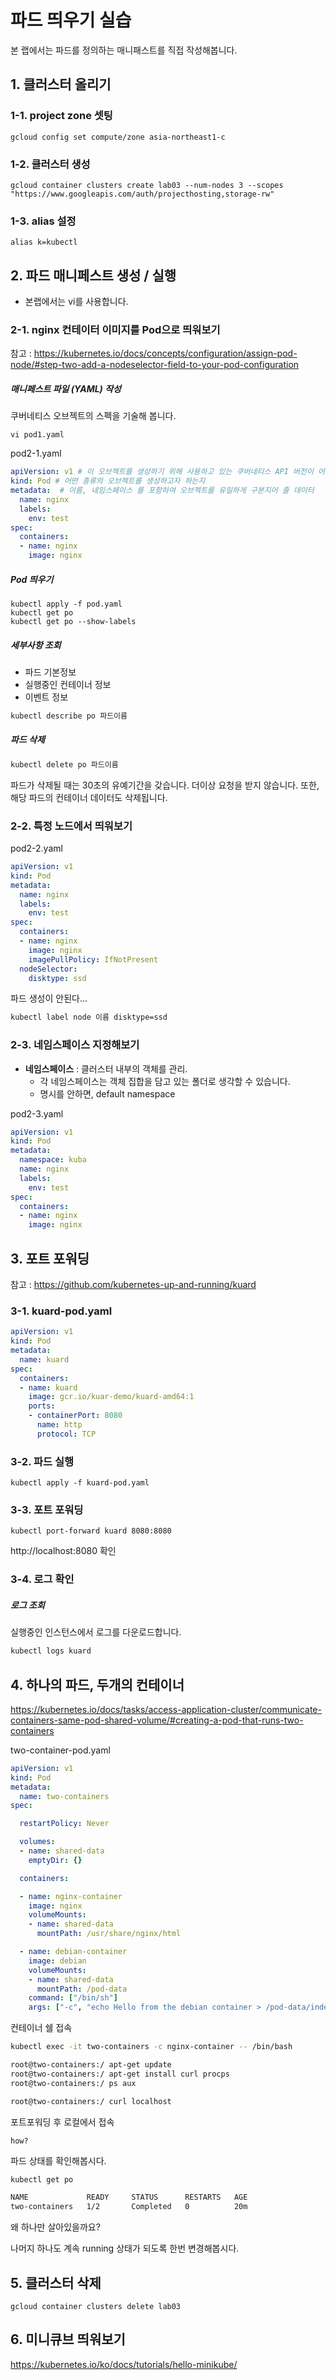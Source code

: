 # 파드 띄우기 실습

본 랩에서는 파드를 정의하는 매니패스트를 직접 작성해봅니다.

## 1. 클러스터 올리기

### 1-1. project zone 셋팅
```
gcloud config set compute/zone asia-northeast1-c
```

### 1-2. 클러스터 생성
```
gcloud container clusters create lab03 --num-nodes 3 --scopes "https://www.googleapis.com/auth/projecthosting,storage-rw"
```

### 1-3. alias 설정
```shell
alias k=kubectl
```

## 2. 파드 매니페스트 생성 / 실행

- 본랩에서는 vi를 사용합니다.

### 2-1. nginx 컨테이터 이미지를 Pod으로 띄워보기

참고 : https://kubernetes.io/docs/concepts/configuration/assign-pod-node/#step-two-add-a-nodeselector-field-to-your-pod-configuration

##### 매니페스트 파일 (YAML) 작성

쿠버네티스 오브젝트의 스펙을 기술해 봅니다.

```shell
vi pod1.yaml
```

pod2-1.yaml
```yaml
apiVersion: v1 # 이 오브젝트를 생성하기 위해 사용하고 있는 쿠버네티스 API 버전이 어떤 것인지
kind: Pod # 어떤 종류의 오브젝트를 생성하고자 하는지
metadata:  # 이름, 네임스페이스 를 포함하여 오브젝트를 유일하게 구분지어 줄 데이터
  name: nginx
  labels:
    env: test
spec:
  containers:
  - name: nginx
    image: nginx
```

##### Pod 띄우기
```shell
kubectl apply -f pod.yaml
kubectl get po
kubectl get po --show-labels
```

##### 세부사항 조회

- 파드 기본정보
- 실행중인 컨테이너 정보
- 이벤트 정보

```sh
kubectl describe po 파드이름
```

##### 파드 삭제
```sh
kubectl delete po 파드이름
```

파드가 삭제될 때는 30초의 유예기간을 갖습니다. 더이상 요청을 받지 않습니다.
또한, 해당 파드의 컨테이너 데이터도 삭제됩니다.

### 2-2. 특정 노드에서 띄워보기

pod2-2.yaml

```yaml
apiVersion: v1
kind: Pod
metadata:
  name: nginx
  labels:
    env: test
spec:
  containers:
  - name: nginx
    image: nginx
    imagePullPolicy: IfNotPresent
  nodeSelector:
    disktype: ssd
```

파드 생성이 안된다...

```sh
kubectl label node 이름 disktype=ssd
```

### 2-3. 네임스페이스 지정해보기

- **네임스페이스** : 클러스터 내부의 객체를 관리.
  - 각 네임스페이스는 객체 집합을 담고 있는 폴더로 생각할 수 있습니다.
  - 명시를 안하면, default namespace


pod2-3.yaml

```yaml
apiVersion: v1
kind: Pod
metadata:
  namespace: kuba
  name: nginx
  labels:
    env: test
spec:
  containers:
  - name: nginx
    image: nginx
```

## 3. 포트 포워딩

참고 : https://github.com/kubernetes-up-and-running/kuard

### 3-1. kuard-pod.yaml

```yaml
apiVersion: v1
kind: Pod
metadata:
  name: kuard
spec:
  containers:
  - name: kuard
    image: gcr.io/kuar-demo/kuard-amd64:1
    ports:
    - containerPort: 8080
      name: http
      protocol: TCP
```

### 3-2. 파드 실행

```shell
kubectl apply -f kuard-pod.yaml
```

### 3-3. 포트 포워딩

```shell
kubectl port-forward kuard 8080:8080
```

http://localhost:8080 확인


### 3-4. 로그 확인

##### 로그 조회

실행중인 인스턴스에서 로그를 다운로드합니다.

```sh
kubectl logs kuard
```

## 4. 하나의 파드, 두개의 컨테이너

https://kubernetes.io/docs/tasks/access-application-cluster/communicate-containers-same-pod-shared-volume/#creating-a-pod-that-runs-two-containers

two-container-pod.yaml

```yaml
apiVersion: v1
kind: Pod
metadata:
  name: two-containers
spec:

  restartPolicy: Never

  volumes:
  - name: shared-data
    emptyDir: {}

  containers:

  - name: nginx-container
    image: nginx
    volumeMounts:
    - name: shared-data
      mountPath: /usr/share/nginx/html

  - name: debian-container
    image: debian
    volumeMounts:
    - name: shared-data
      mountPath: /pod-data
    command: ["/bin/sh"]
    args: ["-c", "echo Hello from the debian container > /pod-data/index.html"]
```

컨테이너 쉘 접속

```sh
kubectl exec -it two-containers -c nginx-container -- /bin/bash

root@two-containers:/ apt-get update
root@two-containers:/ apt-get install curl procps
root@two-containers:/ ps aux

root@two-containers:/ curl localhost
```

포트포워딩 후 로컬에서 접속

```
how?
```

파드 상태를 확인해봅시다.

```sh
kubectl get po

NAME             READY     STATUS      RESTARTS   AGE
two-containers   1/2       Completed   0          20m
```

왜 하나만 살아있을까요?

나머지 하나도 계속 running 상태가 되도록 한번 변경해봅시다.

## 5. 클러스터 삭제

`gcloud container clusters delete lab03
`
## 6. 미니큐브 띄워보기

https://kubernetes.io/ko/docs/tutorials/hello-minikube/

